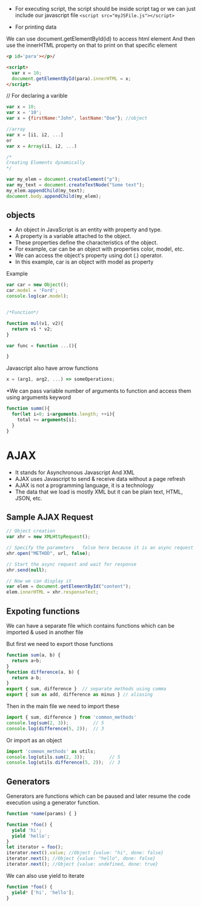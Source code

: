 * For executing script, the script should be inside script tag or we can just include our javascript file
`<script src="myJSFile.js"></script>`

* For printing data

We can use document.getElementById(id) to access html element
And then use the innerHTML property on that to print on that specific element

```html
<p id='para'></p>/

<script>
  var x = 10;
  document.getElementById(para).innerHTML = x;
</script>
```


// For declaring a varible

```js
var x = 10;
var x = '10';
var x = {firstName:"John", lastName:"Doe"}; //object

//array
var x = [i1, i2, ...]
or
var x = Array(i1, i2, ...)

/*
Creating Elements dynamically
*/

var my_elem = document.createElement("p");
var my_text = document.createTextNode("Some text");
my_elem.appendChild(my_text);
document.body.appendChild(my_elem);
```


## objects

* An object in JavaScript is an entity with property and type.
* A property is a variable attached to the object.
* These properties define the characteristics of the object.
* For example, car can be an object with properties color, model, etc.
* We can access the object's property using dot (.) operator.
* In this example, car is an object with model as property

Example
```js
var car = new Object();
car.model = 'Ford';
console.log(car.model);


/*Function*/

function mul(v1, v2){
  return v1 * v2;
}

var func = function ...(){

}
```

Javascript also have arrow functions
```js
x = (arg1, arg2, ...) => someOperations;
```

*We can pass variable number of arguments to function and access them using arguments keyword

```js
function summ(){
  for(let i=0; i<arguments.length; ++i){
    total += arguments[i];
  }
}
```

# AJAX

* It stands for Asynchronous Javascript And XML
* AJAX uses Javascript to send & receive data without a page refresh
* AJAX is not a programming language, it is a technology
* The data that we load is mostly XML but it can be plain text, HTML, JSON, etc.

## Sample AJAX Request

```js
// Object creation
var xhr = new XMLHttpRequest();

// Specify the parameters   false here because it is an async request
xhr.open("METHOD", url, false);

// Start the async request and wait for response
xhr.send(null);

// Now we can display it
var elem = document.getElementById("content");
elem.innerHTML = xhr.responseText;

```

## Expoting functions

We can have a separate file which contains functions which can be imported & used in another file

But first we need to export those functions

```js
function sum(a, b) {
  return a+b;
}
function difference(a, b) {
  return a-b;
}
export { sum, difference }  // separate methods using comma
export { sum as add, difference as minus } // aliasing
```

Then in the main file we need to import these

```js
import { sum, difference } from 'common_methods'  
console.log(sum(2, 3));         // 5
console.log(difference(5, 2));  // 3
```

Or import as an object
```js
import 'common_methods' as utils;
console.log(utils.sum(2, 3));         // 5
console.log(utils.difference(5, 2));  // 3
```

## Generators

Generators are functions which can be paused and later resume the code execution using a generator function.


```js
function *name(params) { }
```


```js
function *foo() {
  yield 'hi';
  yield 'hello';
}
let iterator = foo();
iterator.next().value; //Object {value: "hi", done: false}
iterator.next(); //Object {value: "hello", done: false}
iterator.next(); //Object {value: undefined, done: true}
```

We can also use yield to iterate

```js
function *foo() {
  yield* ['hi', 'hello'];
}
```




